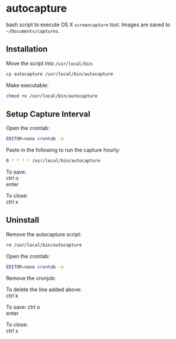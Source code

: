 # autocapture

bash script to execute OS X `screencapture` tool. Images are saved to `~/Documents/captures`.

## Installation

Move the script into `/usr/local/bin`:

```bash
cp autocapture /usr/local/bin/autocapture
```

Make executable:

```bash
chmod +x /usr/local/bin/autocapture
```

## Setup Capture Interval

Open the crontab:

```bash
EDITOR=nano crontab -e
```

Paste in the following to run the capture hourly:

```bash
0 * * * * /usr/local/bin/autocapture
```

To save:   
ctrl o   
enter   

To close:   
ctrl x   

## Uninstall

Remove the autocapture script:

```bash
rm /usr/local/bin/autocapture
```

Open the crontab:

```bash
EDITOR=nano crontab -e
```

Remove the cronjob:

To delete the line added above:   
ctrl k   

To save:
ctrl o   
enter   

To close:   
ctrl x   